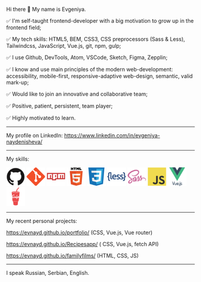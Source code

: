 Hi there 👋 My name is Evgeniya.

✅ I'm self-taught frontend-developer with a big motivation to grow up in the frontend field;

✅ My tech skills: HTML5, BEM, CSS3, CSS preprocessors (Sass & Less), Tailwindcss, JavaScript, Vue.js, git, npm, gulp;

✅ I use Github, DevTools, Atom, VSCode, Sketch, Figma, Zepplin;

✅ I know and use main principles of the modern web-development: accessibility, mobile-first, responsive-adaptive web-design, semantic, valid mark-up;

✅ Would like to join an innovative and collaborative team;

✅ Positive, patient, persistent, team player;

✅ Highly motivated to learn.

__________________________________________
My profile on LinkedIn: https://www.linkedin.com/in/evgeniya-naydenisheva/

__________________________________________
My skills:


<p align="left">
  <img src="https://github.com/devicons/devicon/blob/master/icons/github/github-original.svg" width="50" title="Github">
  <img src="https://github.com/devicons/devicon/blob/master/icons/git/git-original.svg" width="50" alt="git">
    <img src="https://github.com/devicons/devicon/blob/master/icons/npm/npm-original-wordmark.svg" width="50" alt="npm">
    <img src="https://github.com/devicons/devicon/blob/master/icons/html5/html5-original-wordmark.svg" width="50" alt="html">
    <img src="https://github.com/devicons/devicon/blob/master/icons/css3/css3-original.svg" width="50" alt="css">
      <img src="https://github.com/devicons/devicon/blob/master/icons/less/less-plain-wordmark.svg" width="50" alt="less">
    <img src="https://github.com/devicons/devicon/blob/master/icons/sass/sass-original.svg" width="50" alt="sass">
     <img src="https://github.com/devicons/devicon/blob/master/icons/javascript/javascript-original.svg" width="50" alt="js">
    <img src="https://github.com/devicons/devicon/blob/master/icons/vuejs/vuejs-original-wordmark.svg" width="50" alt="vue">
    <img src="https://github.com/devicons/devicon/blob/master/icons/gulp/gulp-plain.svg" width="50" alt="gulp">
</p>

__________________________________________

My recent personal projects:

https://evnayd.github.io/portfolio/ (CSS, Vue.js, Vue router)

https://evnayd.github.io/Recipesapp/ ( CSS, Vue.js, fetch API)

https://evnayd.github.io/familyfilms/ (HTML, CSS, JS)



__________________________________________
I speak Russian, Serbian, English.
